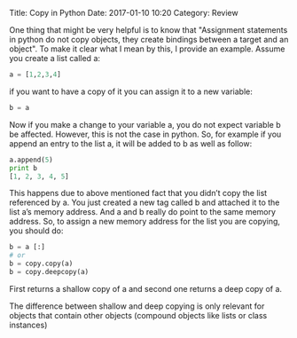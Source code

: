 Title: Copy in Python
Date: 2017-01-10 10:20
Category: Review

One thing that might be very helpful is to know that "Assignment statements in python do not copy objects, they create bindings between a target and an object". To make it clear what I mean by this, I provide an example. Assume you create a list called a:
``` python
a = [1,2,3,4]
```
if you want to have a copy of it you can assign it to a new variable:
``` python
b = a
```
Now if you make a change to your variable a, you do not expect variable b be affected. However, this is not the case in python. So, for example if you append an entry to the list a, it will be added to b as well as follow:
``` python
a.append(5)
print b
[1, 2, 3, 4, 5]
```

This happens due to above mentioned fact that you didn’t copy the list referenced by a. You just created a new tag called b and attached it to the list a’s memory address. And a and b really do point to the same memory address. So, to assign a new memory address for the list you are copying, you should do:
``` python
b = a [:] 
# or 
b = copy.copy(a) 
b = copy.deepcopy(a)
```
First returns a shallow copy of a and second one returns a deep copy of a.

The difference between shallow and deep copying is only relevant for objects that contain other objects (compound objects like lists or class instances)

